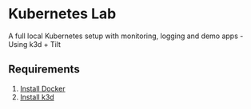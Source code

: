 # Kubernetes Lab
A full local Kubernetes setup with monitoring, logging and demo apps - Using k3d + Tilt


## Requirements

1. [Install Docker](https://docs.docker.com/engine/install/)
2. [Install k3d](https://k3d.io/stable/#installation)

